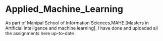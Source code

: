 # Applied_Machine_Learning
As part of Manipal School of Information Sciences,MAHE [Masters in Artificial Intelligence and machine learning], I have done and uploaded all the assignments here up-to-date
